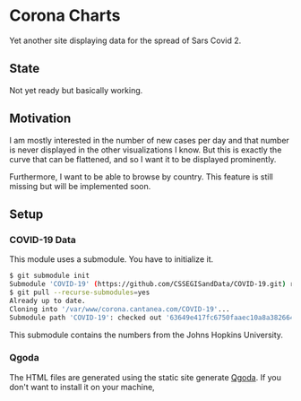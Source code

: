 # Corona Charts

Yet another site displaying data for the spread of Sars Covid 2.

## State

Not yet ready but basically working.

## Motivation

I am mostly interested in the number of new cases per day and that number is
never displayed in the other visualizations I know.  But this is exactly the
curve that can be flattened, and so I want it to be displayed prominently.

Furthermore, I want to be able to browse by country.  This feature is still
missing but will be implemented soon.

## Setup

### COVID-19 Data

This module uses a submodule.  You have to initialize it.

```bash
$ git submodule init
Submodule 'COVID-19' (https://github.com/CSSEGISandData/COVID-19.git) registered for path 'COVID-19'
$ git pull --recurse-submodules=yes
Already up to date.
Cloning into '/var/www/corona.cantanea.com/COVID-19'...
Submodule path 'COVID-19': checked out '63649e417fc6750faaec10a8a3826644aefc9fb6'
```

This submodule contains the numbers from the Johns Hopkins University.

### Qgoda

The HTML files are generated using the static site generate
[Qgoda](http://www.qgoda.net/).  If you don't want to install it on your
machine, 
